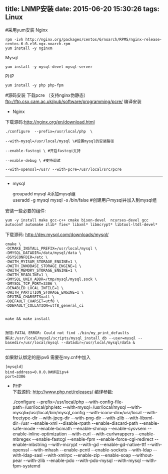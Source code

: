 title: LNMP安装
date: 2015-06-20 15:30:26
tags: Linux
---

#采用yum安装
Nginx

    rpm -ivh http://nginx.org/packages/centos/6/noarch/RPMS/nginx-release-centos-6-0.el6.ngx.noarch.rpm
    yum install -y nginxm

Mysql
    
    yum install -y mysql-devel mysql-server
    
PHP

    yum install -y php php-fpm
    
#源码安装
下载pcre  （支持nginx伪静态）
ftp://ftp.csx.cam.ac.uk/pub/software/programming/pcre/
编译安装

- Nginx

下载源码:http://nginx.org/en/download.html


    ./configure  --prefix=/usr/local/php  \

    --with-mysql=/usr/local/mysql \#设置mysql的安装路径

    --enable-fastcgi \ #开启fastcgi支持

    --enable-debug \ #支持调试 
    
    --with-openssl=/usr/ --with-pcre=/usr/local/src/pcre 

---

- mysql 


    groupadd mysql  #添加mysql组    
    useradd -g mysql mysql -s /bin/false  #创建用户mysql并加入到mysql组
    
安装一些必要的组件:


    yum -y install make gcc-c++ cmake bison-devel  ncurses-devel gcc autoconf automake zlib* fiex* libxml* libmcrypt* libtool-ltdl-devel*
       
       
       
下载源码: http://dev.mysql.com/downloads/mysql/


    cmake \
    -DCMAKE_INSTALL_PREFIX=/usr/local/mysql \
    -DMYSQL_DATADIR=/data/mysql/data \
    -DSYSCONFDIR=/etc \
    -DWITH_MYISAM_STORAGE_ENGINE=1 \
    -DWITH_INNOBASE_STORAGE_ENGINE=1 \
    -DWITH_MEMORY_STORAGE_ENGINE=1 \
    -DWITH_READLINE=1 \
    -DMYSQL_UNIX_ADDR=/tmp/mysql/mysql.sock \
    -DMYSQL_TCP_PORT=3306 \
    -DENABLED_LOCAL_INFILE=1 \
    -DWITH_PARTITION_STORAGE_ENGINE=1 \
    -DEXTRA_CHARSETS=all \
    -DDEFAULT_CHARSET=utf8 \
    -DDEFAULT_COLLATION=utf8_general_ci
    
    
    make && make install

    
    报错:FATAL ERROR: Could not find ./bin/my_print_defaults
    解决:/usr/local/mysql/scripts/mysql_install_db --user=mysql --basedir=/usr/local/mysql --datadir=/usr/local/mysql/data &

---


如果默认绑定的是ipv6
需要在my.cnf中加入

    [mysqld]
    bind-address=0.0.0.0#绑定ipv4
    port=3306
    
- PHP   
下载源码: http://www.php.net/releases/
编译参数:


    ./configure --prefix=/usr/local/php --with-config-file-path=/usr/local/php/etc --with-mysql=/usr/local/mysql --with-mysqli=/usr/local/bin/mysql_config --with-iconv-dir=/usr/local --with-freetype-dir --with-jpeg-dir --with-png-dir --with-zlib --with-libxml-dir=/usr --enable-xml --disable-rpath --enable-discard-path --enable-safe-mode --enable-bcmath --enable-shmop --enable-sysvsem --enable-inline-optimization --with-curl --with-curlwrappers --enable-mbregex --enable-fastcgi --enable-fpm --enable-force-cgi-redirect --enable-mbstring --with-mcrypt --with-gd --enable-gd-native-ttf --with-openssl --with-mhash --enable-pcntl --enable-sockets --with-ldap --with-ldap-sasl --with-xmlrpc --enable-zip --enable-soap --without-pear --with-zlib --enable-pdo --with-pdo-mysql --with-mysql --with-fpm-systemd
